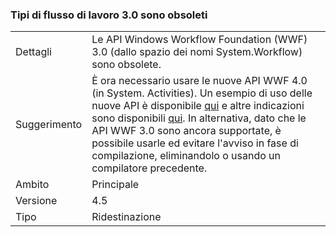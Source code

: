 ### <a name="workflow-30-types-are-obsolete"></a>Tipi di flusso di lavoro 3.0 sono obsoleti

|   |   |
|---|---|
|Dettagli|Le API Windows Workflow Foundation (WWF) 3.0 (dallo spazio dei nomi System.Workflow) sono obsolete.|
|Suggerimento|È ora necessario usare le nuove API WWF 4.0 (in System. Activities). Un esempio di uso delle nuove API è disponibile [qui](~/docs/framework/windows-workflow-foundation/how-to-update-the-definition-of-a-running-workflow-instance.md) e altre indicazioni sono disponibili [qui](http://blogs.msdn.com/b/workflowteam/archive/2012/02/08/deprecatingwf3.aspx). In alternativa, dato che le API WWF 3.0 sono ancora supportate, è possibile usarle ed evitare l'avviso in fase di compilazione, eliminandolo o usando un compilatore precedente.|
|Ambito|Principale|
|Versione|4.5|
|Tipo|Ridestinazione|

